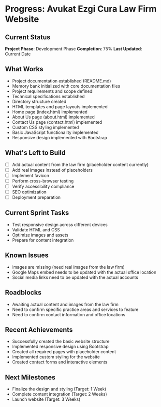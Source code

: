 # Progress: Avukat Ezgi Cura Law Firm Website

## Current Status
**Project Phase**: Development Phase
**Completion**: 75%
**Last Updated**: Current Date

## What Works
- Project documentation established (README.md)
- Memory bank initialized with core documentation files
- Project requirements and scope defined
- Technical specifications established
- Directory structure created
- HTML templates and page layouts implemented
- Home page (index.html) implemented
- About Us page (about.html) implemented
- Contact Us page (contact.html) implemented
- Custom CSS styling implemented
- Basic JavaScript functionality implemented
- Responsive design implemented with Bootstrap

## What's Left to Build
- [ ] Add actual content from the law firm (placeholder content currently)
- [ ] Add real images instead of placeholders
- [ ] Implement favicon
- [ ] Perform cross-browser testing
- [ ] Verify accessibility compliance
- [ ] SEO optimization
- [ ] Deployment preparation

## Current Sprint Tasks
- Test responsive design across different devices
- Validate HTML and CSS
- Optimize images and assets
- Prepare for content integration

## Known Issues
- Images are missing (need real images from the law firm)
- Google Maps embed needs to be updated with the actual office location
- Social media links need to be updated with the actual accounts

## Roadblocks
- Awaiting actual content and images from the law firm
- Need to confirm specific practice areas and services to feature
- Need to confirm contact information and office locations

## Recent Achievements
- Successfully created the basic website structure
- Implemented responsive design using Bootstrap
- Created all required pages with placeholder content
- Implemented custom styling for the website
- Created contact forms and interactive elements

## Next Milestones
- Finalize the design and styling (Target: 1 Week)
- Complete content integration (Target: 2 Weeks)
- Launch website (Target: 3 Weeks) 